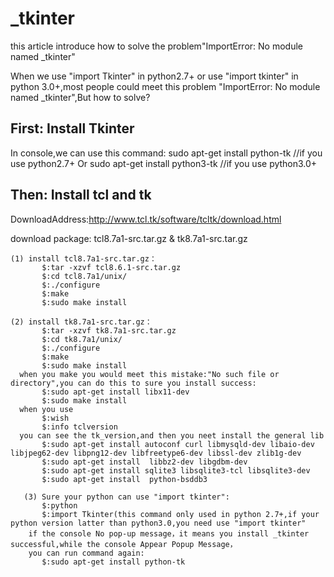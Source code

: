 # _tkinter
this article introduce how to solve the problem"ImportError: No module named _tkinter"

When we use "import Tkinter" in python2.7+ or use "import tkinter" in python 3.0+,most people could meet this problem "ImportError: No module named _tkinter",But how to solve?

## First: Install  Tkinter

In console,we can use this command:
  sudo apt-get install python-tk         //if you use python2.7+
Or 
  sudo apt-get install python3-tk        //if you use python3.0+
  
## Then: Install tcl and tk

DownloadAddress:http://www.tcl.tk/software/tcltk/download.html

 download package: tcl8.7a1-src.tar.gz  &  tk8.7a1-src.tar.gz
 
    (1) install tcl8.7a1-src.tar.gz：   
           $:tar -xzvf tcl8.6.1-src.tar.gz
           $:cd tcl8.7a1/unix/
           $:./configure
           $:make
           $:sudo make install
           
    (2) install tk8.7a1-src.tar.gz：
           $:tar -xzvf tk8.7a1-src.tar.gz
           $:cd tk8.7a1/unix/
           $:./configure
           $:make
           $:sudo make install
      when you make you would meet this mistake:"No such file or directory",you can do this to sure you install success:
           $:sudo apt-get install libx11-dev
           $:sudo make install
      when you use 
           $:wish  
           $:info tclversion  
      you can see the tk_version,and then you neet install the general lib 
           $:sudo apt-get install autoconf curl libmysqld-dev libaio-dev libjpeg62-dev libpng12-dev libfreetype6-dev libssl-dev zlib1g-dev
           $:sudo apt-get install  libbz2-dev libgdbm-dev  
           $:sudo apt-get install sqlite3 libsqlite3-tcl libsqlite3-dev  
           $:sudo apt-get install  python-bsddb3  
           
       (3) Sure your python can use "import tkinter":
           $:python
           $:import Tkinter(this command only used in python 2.7+,if your python version latter than python3.0,you need use "import tkinter"
        if the console No pop-up message，it means you install _tkinter successful,while the console Appear Popup Message，
        you can run command again:
           $:sudo apt-get install python-tk
